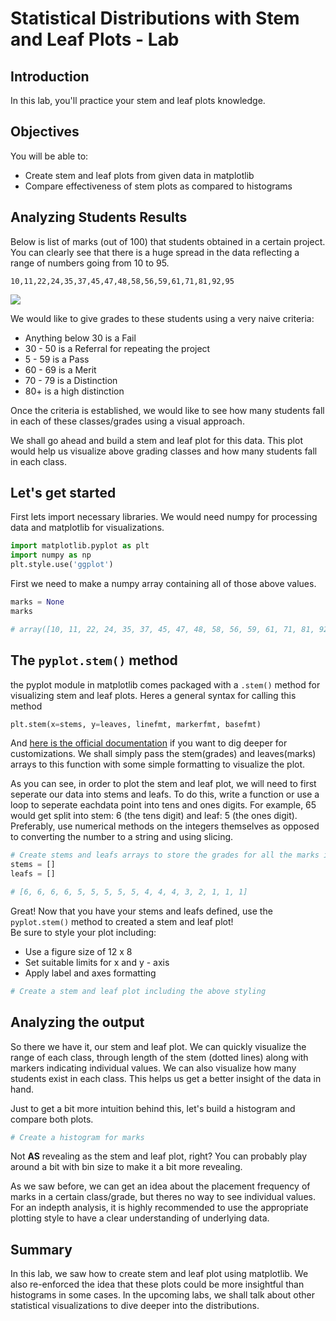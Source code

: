 
# Statistical Distributions with Stem and Leaf Plots - Lab

## Introduction

In this lab, you'll practice your stem and leaf plots knowledge.

## Objectives

You will be able to:

* Create stem and leaf plots from given data in matplotlib
* Compare effectiveness of stem plots as compared to histograms

## Analyzing Students Results

Below is list of marks (out of 100) that students obtained in a certain project. You can clearly see that there is a huge spread in the data reflecting a range of numbers going from 10 to 95. 

```
10,11,22,24,35,37,45,47,48,58,56,59,61,71,81,92,95
```
![](http://www.dasportsvault.com/wp-content/uploads/2016/05/results_icon.jpg?w=240)

We would like to give grades to these students using a very naive criteria:
* Anything below 30 is a Fail
* 30 - 50 is a Referral for repeating the project
* 5 - 59 is a Pass
* 60 - 69 is a Merit
* 70 - 79 is a Distinction
* 80+ is a high distinction

Once the criteria is established, we would like to see how many students fall in each of these classes/grades using a visual approach.

We shall go ahead and build a stem and leaf plot for this data. This plot would help us visualize above grading classes and how many students fall in each class.

## Let's get started 
First lets import necessary libraries. We would need numpy for processing data and matplotlib for visualizations. 


```python
import matplotlib.pyplot as plt
import numpy as np
plt.style.use('ggplot')
```

First we need to make a numpy array containing all of those above values.


```python
marks = None
marks

# array([10, 11, 22, 24, 35, 37, 45, 47, 48, 58, 56, 59, 61, 71, 81, 92, 95])
```

##  The `pyplot.stem()`  method

the pyplot module in matplotlib comes packaged with a `.stem()` method for visualizing stem and leaf plots. Heres a general syntax for calling this method
```python
plt.stem(x=stems, y=leaves, linefmt, markerfmt, basefmt)
```
And [here is the official documentation](https://matplotlib.org/api/_as_gen/matplotlib.pyplot.stem.html) if you want to dig deeper for customizations. We shall simply pass the stem(grades) and leaves(marks) arrays to this function with some simple formatting to visualize the plot.

As you can see, in order to plot the stem and leaf plot, we will need to first seperate our data into stems and leafs.
To do this, write a function or use a loop to seperate eachdata point into tens and ones digits. For example, 65 would get split into stem: 6 (the tens digit) and leaf: 5 (the ones digit). Preferably, use numerical methods on the integers themselves as opposed to converting the number to a string and using slicing.


```python
# Create stems and leafs arrays to store the grades for all the marks in marks array, in the same order.
stems = []
leafs = []

# [6, 6, 6, 6, 5, 5, 5, 5, 5, 4, 4, 4, 3, 2, 1, 1, 1]
```

Great! Now that you have your stems and leafs defined, use the `pyplot.stem()` method to created a stem and leaf plot!   
Be sure to style your plot including:

* Use a figure size of 12 x 8
* Set suitable limits for x and y - axis 
* Apply label and axes formatting 


```python
# Create a stem and leaf plot including the above styling

```

## Analyzing the output
So there we have it, our stem and leaf plot. We can quickly visualize the range of each class, through length of the stem (dotted lines) along with markers indicating individual values. We can also visualize how many students exist in each class. This helps us get a better insight of the data in hand.

Just to get a bit more intuition behind this, let's build a histogram and compare both plots.


```python
# Create a histogram for marks


```

Not **AS** revealing as the stem and leaf plot, right? You can probably play around a bit with bin size to make it a bit more revealing. 

As we saw before, we can get an idea about the placement frequency  of marks in a certain class/grade, but theres no way to see individual values. For an indepth analysis, it is highly recommended to use the appropriate plotting style to have a clear understanding of underlying data. 

## Summary

In this lab, we saw how to create stem and leaf plot using matplotlib. We also re-enforced the idea that these plots could be more insightful than histograms in some cases. In the upcoming labs, we shall talk about other statistical visualizations to dive deeper into the distributions.
